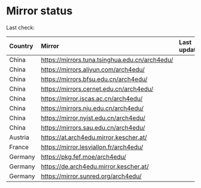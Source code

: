 <script src="./time.js"></script>
# Mirror status
Last check: <script type="text/javascript">localize(1733804917.448247);</script>

|Country|Mirror|Last update|
|:------|:-----|:----------|
|China|https://mirrors.tuna.tsinghua.edu.cn/arch4edu/|<script type="text/javascript">localize(1733769888);</script>|
|China|https://mirrors.aliyun.com/arch4edu/|<script type="text/javascript">localize(1733769888);</script>|
|China|https://mirrors.bfsu.edu.cn/arch4edu/|<script type="text/javascript">localize(1733769888);</script>|
|China|https://mirrors.cernet.edu.cn/arch4edu/|<script type="text/javascript">localize(1733769888);</script>|
|China|https://mirror.iscas.ac.cn/arch4edu/|<script type="text/javascript">localize(1733769888);</script>|
|China|https://mirrors.nju.edu.cn/arch4edu/|<script type="text/javascript">localize(1733726770);</script>|
|China|https://mirror.nyist.edu.cn/arch4edu/|<script type="text/javascript">localize(1733769888);</script>|
|China|https://mirrors.sau.edu.cn/arch4edu/|<script type="text/javascript">localize(1731653531);</script>|
|Austria|https://at.arch4edu.mirror.kescher.at/|<script type="text/javascript">localize(1733769888);</script>|
|France|https://mirror.lesviallon.fr/arch4edu/|<script type="text/javascript">localize(1733769888);</script>|
|Germany|https://pkg.fef.moe/arch4edu/|<script type="text/javascript">localize(1733769888);</script>|
|Germany|https://de.arch4edu.mirror.kescher.at/|<script type="text/javascript">localize(1733769888);</script>|
|Germany|https://mirror.sunred.org/arch4edu/|<script type="text/javascript">localize(1733769888);</script>|

<script src="./tablefilter/tablefilter.js"></script>
<script src="./table.js"></script>